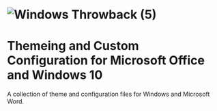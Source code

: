 # ![Windows Throwback (5)](cover.jpg)

# Themeing and Custom Configuration for Microsoft Office and Windows 10

A collection of theme and configuration files for Windows and Microsoft Word.
